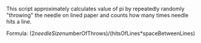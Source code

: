 This script approximately calculates value of pi by repeatedly randomly "throwing" the needle on lined paper and counts how many times needle hits a line.

Formula: (2*needleSize*numberOfThrows)/(hitsOfLines*spaceBetweenLines)
